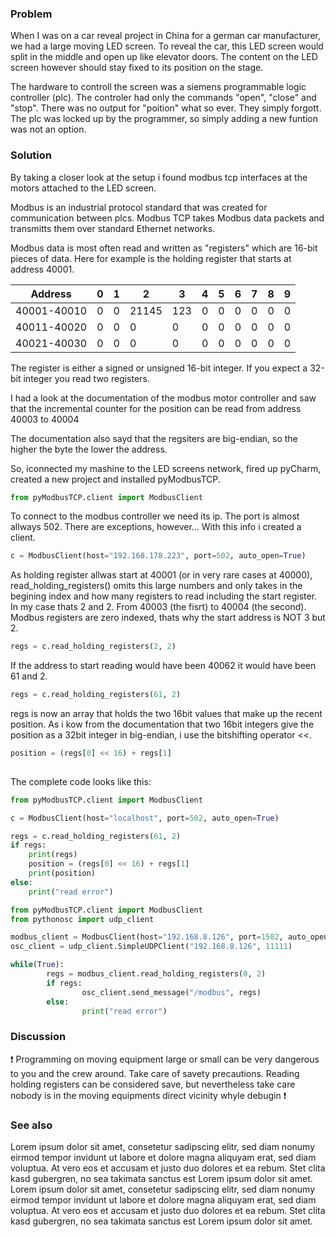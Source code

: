 

### Problem

When I was on a car reveal project in China for a german car manufacturer, we had a large moving LED screen. To reveal the car, this LED screen would split in the middle and open up like elevator doors. The content on the LED screen however should stay fixed to its position on the stage. 

The hardware to controll the screen was a siemens programmable logic controller (plc). The controler had only the commands "open", "close" and "stop". There was no output for "poition" what so ever. They simply forgott. The plc was locked up by the programmer, so simply adding a new funtion was not an option.

### Solution

By taking a closer look at the setup i found modbus tcp interfaces at the motors attached to the LED screen. 

Modbus is an industrial protocol standard that was created for communication between plcs. Modbus TCP takes Modbus data packets and transmitts them over standard Ethernet networks.

Modbus data is most often read and written as "registers" which are 16-bit pieces of data. Here for example is the holding register that starts at address 40001.

| Address  | 0  | 1  | 2  |  3 | 4  |  5 | 6  |7   |8   |9   |
|---|---|---|---|---|---|---|---|---|---|---|
| 40001-40010  | 0  | 0 | 21145  | 123  | 0  | 0  |  0 |0   |0   |0   |
| 40011-40020  | 0  | 0  | 0  |   0| 0  | 0  | 0  |0   | 0  |0   |
| 40021-40030  |  0 | 0  | 0  | 0 |0  |0   | 0  | 0  | 0  | 0  |

The register is either a signed or unsigned 16-bit integer. If you expect a 32-bit integer you read two registers.

I had a look at the documentation of the modbus motor controller and saw that the incremental counter for the position can be read from address 40003 to 40004

The documentation also sayd that the regsiters are big-endian, so the higher the byte the lower the address.

So, iconnected my mashine to the LED screens network, fired up pyCharm, created a new project and installed pyModbusTCP.

```py
from pyModbusTCP.client import ModbusClient
```

To connect to the modbus controller we need its ip. The port is almost allways 502. There are exceptions, however... With this info i created a client.

```py
c = ModbusClient(host="192.168.178.223", port=502, auto_open=True)
```
As holding register allwas start at 40001 (or in very rare cases at 40000), read_holding_registers() omits this large numbers and only takes in the begining index and how many registers to read including the start register. In my case thats 2 and 2. From 40003 (the fisrt) to 40004 (the second). Modbus registers are zero indexed, thats why the start address is NOT 3 but 2.

```py
regs = c.read_holding_registers(2, 2)
```

If the address to start reading would have been 40062 it would have been 61 and 2.

```py
regs = c.read_holding_registers(61, 2)
```
regs is now an array that holds the two 16bit values that make up the recent position.
As i kow from the documentation that two 16bit integers give the position as a 32bit integer in big-endian, i use the bitshifting operator <<. 

```py
position = (regs[0] << 16) + regs[1]
    
```
The complete code looks like this:

```py
from pyModbusTCP.client import ModbusClient

c = ModbusClient(host="localhost", port=502, auto_open=True)

regs = c.read_holding_registers(61, 2)
if regs:
    print(regs)
    position = (regs[0] << 16) + regs[1]
    print(position)
else:
    print("read error")
```



```py
from pyModbusTCP.client import ModbusClient
from pythonosc import udp_client

modbus_client = ModbusClient(host="192.168.8.126", port=1502, auto_open=True)
osc_client = udp_client.SimpleUDPClient("192.168.8.126", 11111)

while(True):
        regs = modbus_client.read_holding_registers(0, 2)
        if regs:
                osc_client.send_message("/modbus", regs)
        else:
                print("read error")

```
### Discussion

:exclamation: Programming on moving equipment large or small can be very dangerous to you and the crew around. Take care of savety precautions. Reading holding registers can be considered save, but nevertheless take care nobody is in the moving equipments direct vicinity whyle debugin :exclamation:


### See also

Lorem ipsum dolor sit amet, consetetur sadipscing elitr, sed diam nonumy eirmod tempor invidunt ut labore et dolore magna aliquyam erat, sed diam voluptua. At vero eos et accusam et justo duo dolores et ea rebum. Stet clita kasd gubergren, no sea takimata sanctus est Lorem ipsum dolor sit amet. Lorem ipsum dolor sit amet, consetetur sadipscing elitr, sed diam nonumy eirmod tempor invidunt ut labore et dolore magna aliquyam erat, sed diam voluptua. At vero eos et accusam et justo duo dolores et ea rebum. Stet clita kasd gubergren, no sea takimata sanctus est Lorem ipsum dolor sit amet.
